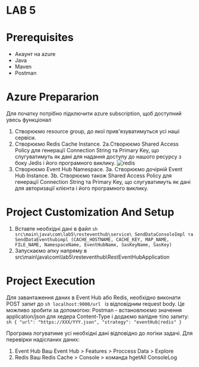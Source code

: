 # LAB 5

# Prerequisites
- Акаунт на azure
- Java
- Maven
- Postman

# Azure Prepararion
 Для початку потрібно підключити azure subscription, щоб доступний увесь функціонал
 1. Створюємо resource group, до якої прив'язуватимуться усі наші сервіси.
 2. Створюємо Redis Cache Instance.
  2a.Створюємо Shared Access Policy для генерації Connection String та Primary Key, що слугуватимуть як дані для надання доступу до нашого ресурсу з боку Jedis і його програмного виклику.
  ![redis](../img/5/redis.png)
 3. Створюємо Event Hub Namespace.
   3a. Створюємо дочірній Event Hub Instance.
   3b. Створюємо також Shared Access Policy для генерації Connection String та Primary Key, що слугуватимуть як дані для авторизації клієнта і його програмного виклику.

# Project Customization And Setup
 1. Вставте необхідні дані в файл ``` sh src\main\java\com\lab5\resteventhub\service\ SendDataConsoleImpl та SendDataEventhubimpl (CACHE_HOSTNAME, CACHE_KEY, MAP_NAME, FILE_NAME, NamespaceName, EventHubName, SasKeyName, SasKey) ```
 2. Запускаємо апку напряму в src\main\java\com\lab5\resteventhub\RestEventHubApplication

# Project Execution
 Для завантаження даних в Event Hub або Redis, необхідно виконати POST запит до ```sh localhost:9000/url ``` із відповідним request body. Це можливо зробити за допомогою:
  Postman - встановлюємо значення application/json для хедера Content-Type і додаємо валідне тіло запиту:
       ``` sh {
        "url": "https://XXX/YYY.json",
        "strategy": "eventHub|redis"
       } ```
 
 Програма логуватиме усі необхідні дані відповідно до логіки задачі. Для перевірки надісланих даних:
  1. Event Hub Ваш Event Hub > Features > Proccess Data > Explore
  2. Redis Ваш Redis Cache > Console > команда hgetAll ConsoleLog

